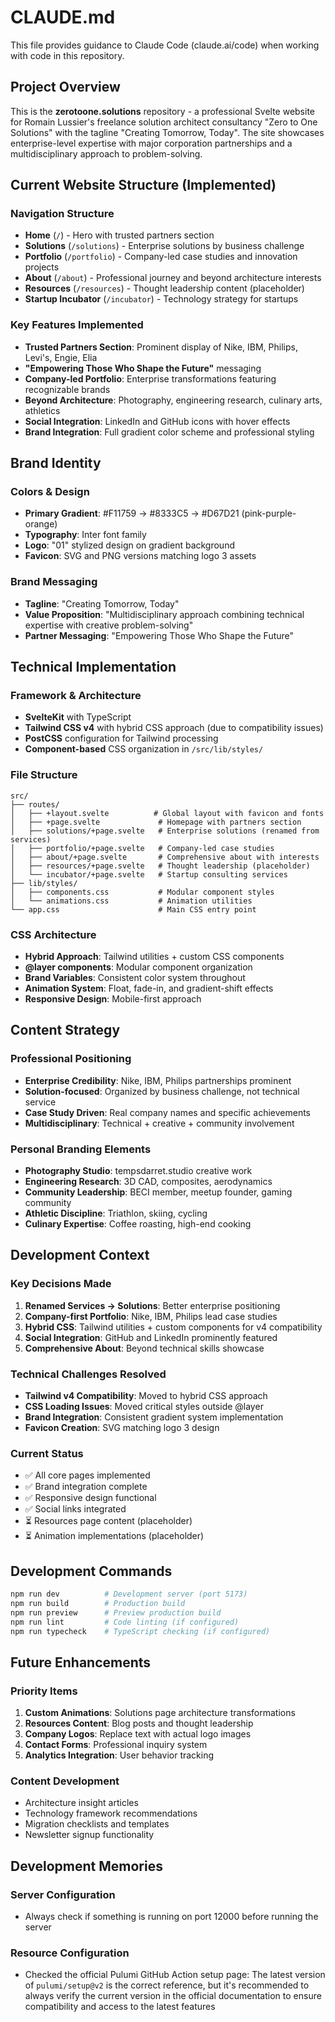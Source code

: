 # CLAUDE.md

This file provides guidance to Claude Code (claude.ai/code) when working with code in this repository.

## Project Overview

This is the **zerotoone.solutions** repository - a professional Svelte website for Romain Lussier's freelance solution architect consultancy "Zero to One Solutions" with the tagline "Creating Tomorrow, Today". The site showcases enterprise-level expertise with major corporation partnerships and a multidisciplinary approach to problem-solving.

## Current Website Structure (Implemented)

### Navigation Structure
- **Home** (`/`) - Hero with trusted partners section
- **Solutions** (`/solutions`) - Enterprise solutions by business challenge
- **Portfolio** (`/portfolio`) - Company-led case studies and innovation projects  
- **About** (`/about`) - Professional journey and beyond architecture interests
- **Resources** (`/resources`) - Thought leadership content (placeholder)
- **Startup Incubator** (`/incubator`) - Technology strategy for startups

### Key Features Implemented
- **Trusted Partners Section**: Prominent display of Nike, IBM, Philips, Levi's, Engie, Elia
- **"Empowering Those Who Shape the Future"** messaging
- **Company-led Portfolio**: Enterprise transformations featuring recognizable brands
- **Beyond Architecture**: Photography, engineering research, culinary arts, athletics
- **Social Integration**: LinkedIn and GitHub icons with hover effects
- **Brand Integration**: Full gradient color scheme and professional styling

## Brand Identity

### Colors & Design
- **Primary Gradient**: #F11759 → #8333C5 → #D67D21 (pink-purple-orange)
- **Typography**: Inter font family
- **Logo**: "01" stylized design on gradient background
- **Favicon**: SVG and PNG versions matching logo 3 assets

### Brand Messaging
- **Tagline**: "Creating Tomorrow, Today"
- **Value Proposition**: "Multidisciplinary approach combining technical expertise with creative problem-solving"
- **Partner Messaging**: "Empowering Those Who Shape the Future"

## Technical Implementation

### Framework & Architecture
- **SvelteKit** with TypeScript
- **Tailwind CSS v4** with hybrid CSS approach (due to compatibility issues)
- **PostCSS** configuration for Tailwind processing
- **Component-based** CSS organization in `/src/lib/styles/`

### File Structure
```
src/
├── routes/
│   ├── +layout.svelte          # Global layout with favicon and fonts
│   ├── +page.svelte             # Homepage with partners section
│   ├── solutions/+page.svelte   # Enterprise solutions (renamed from services)
│   ├── portfolio/+page.svelte   # Company-led case studies
│   ├── about/+page.svelte       # Comprehensive about with interests
│   ├── resources/+page.svelte   # Thought leadership (placeholder)
│   └── incubator/+page.svelte   # Startup consulting services
├── lib/styles/
│   ├── components.css           # Modular component styles
│   └── animations.css           # Animation utilities
└── app.css                      # Main CSS entry point
```

### CSS Architecture
- **Hybrid Approach**: Tailwind utilities + custom CSS components
- **@layer components**: Modular component organization
- **Brand Variables**: Consistent color system throughout
- **Animation System**: Float, fade-in, and gradient-shift effects
- **Responsive Design**: Mobile-first approach

## Content Strategy

### Professional Positioning
- **Enterprise Credibility**: Nike, IBM, Philips partnerships prominent
- **Solution-focused**: Organized by business challenge, not technical service
- **Case Study Driven**: Real company names and specific achievements
- **Multidisciplinary**: Technical + creative + community involvement

### Personal Branding Elements
- **Photography Studio**: tempsdarret.studio creative work
- **Engineering Research**: 3D CAD, composites, aerodynamics
- **Community Leadership**: BECI member, meetup founder, gaming community
- **Athletic Discipline**: Triathlon, skiing, cycling
- **Culinary Expertise**: Coffee roasting, high-end cooking

## Development Context

### Key Decisions Made
1. **Renamed Services → Solutions**: Better enterprise positioning
2. **Company-first Portfolio**: Nike, IBM, Philips lead case studies
3. **Hybrid CSS**: Tailwind utilities + custom components for v4 compatibility
4. **Social Integration**: GitHub and LinkedIn prominently featured
5. **Comprehensive About**: Beyond technical skills showcase

### Technical Challenges Resolved
- **Tailwind v4 Compatibility**: Moved to hybrid CSS approach
- **CSS Loading Issues**: Moved critical styles outside @layer
- **Brand Integration**: Consistent gradient system implementation
- **Favicon Creation**: SVG matching logo 3 design

### Current Status
- ✅ All core pages implemented
- ✅ Brand integration complete
- ✅ Responsive design functional
- ✅ Social links integrated
- ⏳ Resources page content (placeholder)
- ⏳ Animation implementations (placeholder)

## Development Commands

```bash
npm run dev          # Development server (port 5173)
npm run build        # Production build
npm run preview      # Preview production build
npm run lint         # Code linting (if configured)
npm run typecheck    # TypeScript checking (if configured)
```

## Future Enhancements

### Priority Items
1. **Custom Animations**: Solutions page architecture transformations
2. **Resources Content**: Blog posts and thought leadership
3. **Company Logos**: Replace text with actual logo images
4. **Contact Forms**: Professional inquiry system
5. **Analytics Integration**: User behavior tracking

### Content Development
- Architecture insight articles
- Technology framework recommendations  
- Migration checklists and templates
- Newsletter signup functionality

## Development Memories

### Server Configuration
- Always check if something is running on port 12000 before running the server

### Resource Configuration
- Checked the official Pulumi GitHub Action setup page: The latest version of `pulumi/setup@v2` is the correct reference, but it's recommended to always verify the current version in the official documentation to ensure compatibility and access to the latest features